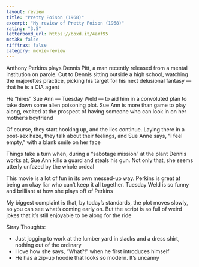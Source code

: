 ```yaml
---
layout: review
title: "Pretty Poison (1968)"
excerpt: "My review of Pretty Poison (1968)"
rating: "3.5"
letterboxd_url: https://boxd.it/4aYf95
mst3k: false
rifftrax: false
category: movie-review
---
```


Anthony Perkins plays Dennis Pitt, a man recently released from a mental institution on parole. Cut to Dennis sitting outside a high school, watching the majorettes practice, picking his target for his next delusional fantasy — that he is a CIA agent

He “hires” Sue Ann — Tuesday Weld — to aid him in a convoluted plan to take down some alien poisoning plot. Sue Ann is more than game to play along, excited at the prospect of having someone who can look in on her mother’s boyfriend

Of course, they start hooking up, and the lies continue. Laying there in a post-sex haze, they talk about their feelings, and Sue Anne says, “I feel empty,” with a blank smile on her face

Things take a turn when, during a “sabotage mission” at the plant Dennis works at, Sue Ann kills a guard and steals his gun. Not only that, she seems utterly unfazed by the whole ordeal

This movie is a lot of fun in its own messed-up way. Perkins is great at being an okay liar who can’t keep it all together. Tuesday Weld is so funny and brilliant at how she plays off of Perkins

My biggest complaint is that, by today’s standards, the plot moves slowly, so you can see what’s coming early on. But the script is so full of weird jokes that it’s still enjoyable to be along for the ride

Stray Thoughts:

- Just jogging to work at the lumber yard in slacks and a dress shirt, nothing out of the ordinary
- I love how she says, “What?!” when he first introduces himself
- He has a zip-up hoodie that looks so modern. It’s uncanny
